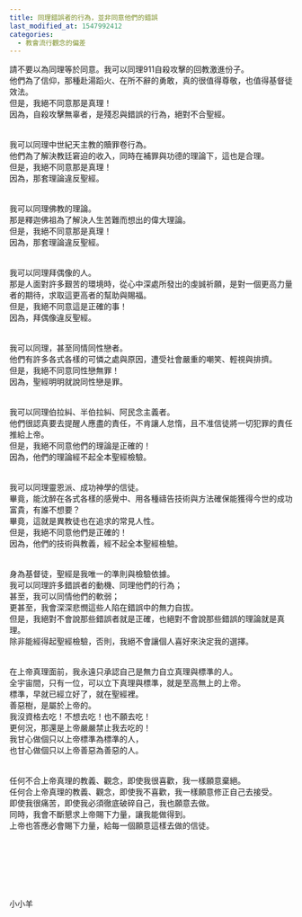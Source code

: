 ```yaml
---
title: 同理錯誤者的行為，並非同意他們的錯誤
last_modified_at: 1547992412
categories:
  - 教會流行觀念的偏差
---
```


請不要以為同理等於同意。<!--more-->我可以同理911自殺攻擊的回教激進份子。<br>他們為了信仰，那種赴湯蹈火、在所不辭的勇敢，真的很值得尊敬，也值得基督徒效法。<br>但是，我絕不同意那是真理！<br>因為，自殺攻擊無辜者，是殘忍與錯誤的行為，絕對不合聖經。<br><br><br>我可以同理中世紀天主教的贖罪卷行為。<br>他們為了解決教廷窘迫的收入，同時在補罪與功德的理論下，這也是合理。<br>但是，我絕不同意那是真理！<br>因為，那套理論違反聖經。<br><br><br>我可以同理佛教的理論。<br>那是釋迦佛祖為了解決人生苦難而想出的偉大理論。<br>但是，我絕不同意那是真理！<br>因為，那套理論違反聖經。<br><br><br>我可以同理拜偶像的人。<br>那是人面對許多艱苦的環境時，從心中深處所發出的虔誠祈願，是對一個更高力量者的期待，求取這更高者的幫助與賜福。<br>但是，我絕不同意這是正確的事！<br>因為，拜偶像違反聖經。<br><br><br>我可以同理，甚至同情同性戀者。<br>他們有許多各式各樣的可憐之處與原因，遭受社會嚴重的嘲笑、輕視與排擠。<br>但是，我絕不同意同性戀無罪！<br>因為，聖經明明就說同性戀是罪。<br><br><br>我可以同理伯拉糾、半伯拉糾、阿民念主義者。<br>他們很認真要去提醒人應盡的責任，不肯讓人怠惰，且不准信徒將一切犯罪的責任推給上帝。<br>但是，我絕不同意他們的理論是正確的！<br>因為，他們的理論經不起全本聖經檢驗。<br><br><br>我可以同理靈恩派、成功神學的信徒。<br>畢竟，能沈醉在各式各樣的感覺中、用各種禱告技術與方法確保能獲得今世的成功富貴，有誰不想要？<br>畢竟，這就是異教徒也在追求的常見人性。<br>但是，我絕不同意他們是正確的！<br>因為，他們的技術與教義，經不起全本聖經檢驗。<br><br><br>身為基督徒，聖經是我唯一的準則與檢驗依據。<br>我可以同理許多錯誤者的動機、同理他們的行為；<br>甚至，我可以同情他們的軟弱；<br>更甚至，我會深深悲憫這些人陷在錯誤中的無力自拔。<br>但是，我絕對不會說那些錯誤者就是正確，也絕對不會說那些錯誤的理論就是真理。<br>除非能經得起聖經檢驗，否則，我絕不會讓個人喜好來決定我的選擇。<br><br><br>在上帝真理面前，我永遠只承認自己是無力自立真理與標準的人。<br>全宇宙間，只有一位，可以立下真理與標準，就是至高無上的上帝。<br>標準，早就已經立好了，就在聖經裡。<br>善惡樹，是屬於上帝的。<br>我沒資格去吃！不想去吃！也不願去吃！<br>更何況，那還是上帝嚴嚴禁止我去吃的！<br>我甘心做個只以上帝標準為標準的人，<br>也甘心做個只以上帝善惡為善惡的人。<br><br><br>任何不合上帝真理的教義、觀念，即使我很喜歡，我一樣願意棄絕。<br>任何合上帝真理的教義、觀念，即使我不喜歡，我一樣願意修正自己去接受。<br>即使我很痛苦，即使我必須徹底破碎自己，我也願意去做。<br>同時，我會不斷懇求上帝賜下力量，讓我能做得到。<br>上帝也答應必會賜下力量，給每一個願意這樣去做的信徒。<br><br><br><br><br><br><br><br>小小羊
